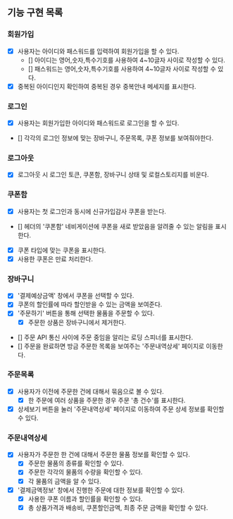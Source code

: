 ## 기능 구현 목록

### 회원가입

- [x] 사용자는 아이디와 패스워드를 입력하여 회원가입을 할 수 있다.
  - [] 아이디는 영어,숫자,특수기호를 사용하여 4~10글자 사이로 작성할 수 있다.
  - [] 패스워드는 영어,숫자,특수기호를 사용하여 4~10글자 사이로 작성할 수 있다.
- [x] 중복된 아이디인지 확인하여 중복된 경우 중복안내 메세지를 표시한다.

### 로그인

- [x] 사용자는 회원가입한 아이디와 패스워드로 로그인을 할 수 있다.
- [] 각각의 로그인 정보에 맞는 장바구니, 주문목록, 쿠폰 정보를 보여줘야한다.

### 로그아웃

- [x] 로그아웃 시 로그인 토큰, 쿠폰함, 장바구니 상태 및 로컬스토리지를 비운다.

### 쿠폰함

- [x] 사용자는 첫 로그인과 동시에 신규가입감사 쿠폰을 받는다.
- [] 헤더의 '쿠폰함' 네비게이션에 쿠폰을 새로 받았음을 알려줄 수 있는 알림을 표시한다.
- [x] 쿠폰 타입에 맞는 쿠폰을 표시한다.
- [x] 사용한 쿠폰은 만료 처리한다.

### 장바구니

- [x] '결제예상금액' 창에서 쿠폰을 선택할 수 있다.
- [x] 쿠폰의 할인률에 따라 할인받을 수 있는 금액을 보여준다.
- [x] '주문하기' 버튼을 통해 선택한 물품을 주문할 수 있다.
  - [x] 주문한 상품은 장바구니에서 제거한다.
- [] 주문 API 통신 사이에 주문 중임을 알리는 로딩 스피너를 표시한다.
- [] 주문을 완료하면 방금 주문한 목록을 보여주는 '주문내역상세' 페이지로 이동한다.

### 주문목록

- [x] 사용자가 이전에 주문한 건에 대해서 묶음으로 볼 수 있다.
  - [x] 한 주문에 여러 상품을 주문한 경우 주문 '총 건수'를 표시한다.
- [x] 상세보기 버튼을 눌러 '주문내역상세' 페이지로 이동하여 주문 상세 정보를 확인할 수 있다.

### 주문내역상세

- [x] 사용자가 주문한 한 건에 대해서 주문한 물품 정보를 확인할 수 있다.
  - [x] 주문한 물품의 종류를 확인할 수 있다.
  - [x] 주문한 각각의 물품의 수량을 확인할 수 있다.
  - [x] 각 물품의 금액을 알 수 있다.
- [x] '결제금액정보' 창에서 진행한 주문에 대한 정보를 확인할 수 있다.
  - [x] 사용한 쿠폰 이름과 할인률을 확인할 수 있다.
  - [x] 총 상품가격과 배송비, 쿠폰할인금액, 최종 주문 금액을 확인할 수 있다.

